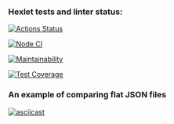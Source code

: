 ### Hexlet tests and linter status:

[![Actions Status](https://github.com/user-3a9afc676c66a4ad/frontend-project-46/actions/workflows/hexlet-check.yml/badge.svg)](https://github.com/user-3a9afc676c66a4ad/frontend-project-46/actions)

[![Node CI](https://github.com/user-3a9afc676c66a4ad/frontend-project-46/actions/workflows/nodeJS.yml/badge.svg)](https://github.com/user-3a9afc676c66a4ad/frontend-project-46/actions/workflows/nodeJS.yml)

[![Maintainability](https://api.codeclimate.com/v1/badges/2e154e650e8bbd4d6246/maintainability)](https://codeclimate.com/github/user-3a9afc676c66a4ad/frontend-project-46/maintainability)

[![Test Coverage](https://api.codeclimate.com/v1/badges/2e154e650e8bbd4d6246/test_coverage)](https://codeclimate.com/github/user-3a9afc676c66a4ad/frontend-project-46/test_coverage)

### An example of comparing flat JSON files

[![asciicast](https://asciinema.org/a/O8cj1V2oeyld9pTz76eKsxLTm.svg)](https://asciinema.org/a/O8cj1V2oeyld9pTz76eKsxLTm)
